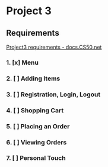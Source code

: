 # Project 3

## Requirements

[Project3 requirements - docs.CS50.net](https://docs.cs50.net/web/2018/x/projects/3/project3.html)

### 1. [x] Menu

### 2. [ ] Adding Items

### 3. [ ] Registration, Login, Logout

### 4. [ ] Shopping Cart

### 5. [ ] Placing an Order

### 6. [ ] Viewing Orders

### 7. [ ] Personal Touch